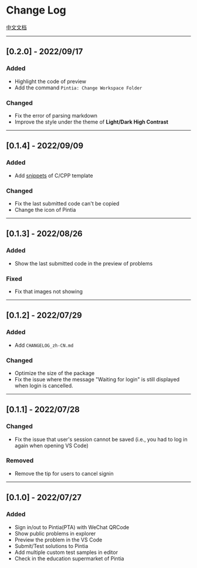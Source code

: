 # Change Log

[中文文档](https://github.com/jinzcdev/vscode-pintia/blob/main/CHANGELOG.md)

---

## [0.2.0] - 2022/09/17

### Added
 
- Highlight the code of preview
- Add the command `Pintia: Change Workspace Folder`
 
### Changed
 
- Fix the error of parsing markdown
- Improve the style under the theme of **Light/Dark High Contrast**

---

## [0.1.4] - 2022/09/09 
 
### Added
 
- Add [snippets](https://github.com/jinzcdev/vscode-pintia#15-snippets) of C/CPP template
 
### Changed
 
- Fix the last submitted code can't be copied
- Change the icon of Pintia

---

## [0.1.3] - 2022/08/26

### Added

- Show the last submitted code in the preview of problems

### Fixed

- Fix that images not showing

---

## [0.1.2] - 2022/07/29

### Added

- Add `CHANGELOG_zh-CN.md`

### Changed

- Optimize the size of the package
- Fix the issue where the message "Waiting for login" is still displayed when login is cancelled.

---

## [0.1.1] - 2022/07/28

### Changed

- Fix the issue that user's session cannot be saved (i.e., you had to log in again when opening VS Code)

### Removed

- Remove the tip for users to cancel signin

---

## [0.1.0] - 2022/07/27

### Added

- Sign in/out to Pintia(PTA) with WeChat QRCode
- Show public problems in explorer
- Preview the problem in the VS Code
- Submit/Test solutions to Pintia
- Add multiple custom test samples in editor
- Check in the education supermarket of Pintia